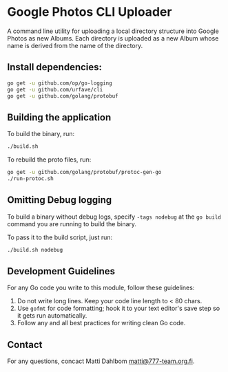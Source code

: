 # Google Photos CLI Uploader

A command line utility for uploading a local directory structure into Google Photos as new Albums. Each directory is uploaded as a new Album whose name is derived from the name of the directory.

## Install dependencies:

```sh
go get -u github.com/op/go-logging
go get -u github.com/urfave/cli
go get -u github.com/golang/protobuf
```

## Building the application

To build the binary, run:

```sh
./build.sh
```

To rebuild the proto files, run:

```sh
go get -u github.com/golang/protobuf/protoc-gen-go
./run-protoc.sh
```

## Omitting Debug logging

To build a binary without debug logs, specify `-tags nodebug` at the `go build` command you are running to build the binary.

To pass it to the build script, just run:

```sh
./build.sh nodebug
```

## Development Guidelines

For any Go code you write to this module, follow these guidelines:

1. Do not write long lines. Keep your code line length to < 80 chars.
2. Use `gofmt` for code formatting; hook it to your text editor's save step so it gets run automatically.
3. Follow any and all best practices for writing clean Go code.

## Contact

For any questions, concact Matti Dahlbom <matti@777-team.org.fi>.